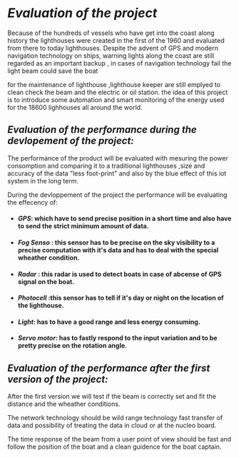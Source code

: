 # *Evaluation of the project*
Because of the hundreds of vessels who have get into the coast along history the lighthouses were created in the first of the 1960 and evaluated from there to  today lighthouses.
Despite the advent of GPS and modern navigation technology on ships, warning lights along the coast are still regarded as an important backup , in cases of navigation technology fail the light beam could save the boat 

for the maintenance of lighthouse ,lighthouse keeper are still emplyed to clean check the beam and the electric or oil station.
the idea of this project is to introduce some automation and smart monitoring of the energy used for the 18600 lighhouses all around the world. 
## *Evaluation of the performance during the devlopement of the project:*

The performance of the product will be evaluated with  mesuring  the power consomption and comparing it to a traditional lighthouses ,size and accuracy of the data "less foot-print" and also by the blue effect of this iot system  in the long term.

During the devloppement of the project the performance will be evaluating the effecency of:

 * #### *GPS*:  which have to send precise position in a short time and also have to send the strict minimum amount of data.
 * #### *Fog Senso* : this sensor has to be precise on the sky visibility to  a precise computation with it's data and has to deal with the special wheather condition.
 * #### *Radar* : this radar is used to detect boats in case of abcense of GPS signal on the boat.

 * #### *Photocell* :this sensor has to tell if it's day or night on the location of the lighthouse. 

 * #### *Light*: has to have a good range and less energy consuming.   
 * #### *Servo motor*: has to fastly respond to the input variation and to be pretty precise on the rotation angle. 

## *Evaluation of the performance after the first version of the project:*
After the first version we will test if the beam is correctly set and fit the distance and the wheather conditions. 

The network technology should be wild range technology fast transfer of data and possibility of treating the data in cloud or at the nucleo board.

The time response of the beam from a user point of view should be fast and follow the position of the boat  and a clean guidence for the boat captain.
